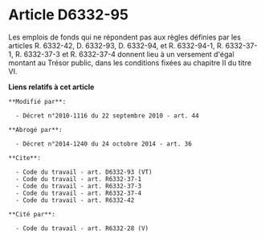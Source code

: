 # Article D6332-95

Les emplois de fonds qui ne répondent pas aux règles définies par les articles R. 6332-42, D. 6332-93, D. 6332-94, et R.
6332-94-1, R. 6332-37-1, R. 6332-37-3 et R. 6332-37-4 donnent lieu à un versement d'égal montant au Trésor public, dans les
conditions fixées au chapitre II du titre VI.

**Liens relatifs à cet article**

	**Modifié par**:

	  - Décret n°2010-1116 du 22 septembre 2010 - art. 44

	**Abrogé par**:

	  - Décret n°2014-1240 du 24 octobre 2014 - art. 36

	**Cite**:

	  - Code du travail - art. D6332-93 (VT)
	  - Code du travail - art. R6332-37-1
	  - Code du travail - art. R6332-37-3
	  - Code du travail - art. R6332-37-4
	  - Code du travail - art. R6332-42

	**Cité par**:

	  - Code du travail - art. R6332-28 (V)
